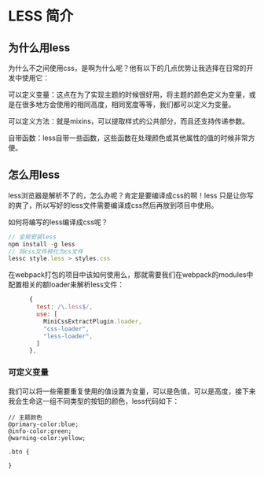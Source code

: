 # LESS 简介

## 为什么用less

为什么不之间使用css，是啊为什么呢？他有以下的几点优势让我选择在日常的开发中使用它：

可以定义变量：这点在为了实现主题的时候很好用，将主题的颜色定义为变量，或是在很多地方会使用的相同高度，相同宽度等等，我们都可以定义为变量。

可以定义方法：就是mixins，可以提取样式的公共部分，而且还支持传递参数。

自带函数：less自带一些函数，这些函数在处理颜色或其他属性的值的时候非常方便。

## 怎么用less

less浏览器是解析不了的，怎么办呢？肯定是要编译成css的啊！less 只是让你写的爽了，所以写好的less文件需要编译成css然后再放到项目中使用。

如何将编写的less编译成css呢？

```javascript
// 全局安装less
npm install -g less
// 将css文件转化为cs文件
lessc style.less > styles.css
```

在webpack打包的项目中该如何使用么，那就需要我们在webpack的modules中配置相关的额loader来解析less文件：

```javascript
      {
        test: /\.less$/,
        use: [
          MiniCssExtractPlugin.loader,
          "css-loader",
          "less-loader",
        ]
      },
```

### 可定义变量

我们可以将一些需要重复使用的值设置为变量，可以是色值，可以是高度，接下来我会生命这一组不同类型的按钮的颜色，less代码如下：

```text
// 主题颜色
@primary-color:blue;
@info-color:green;
@warning-color:yellow;

.btn {

}
```

